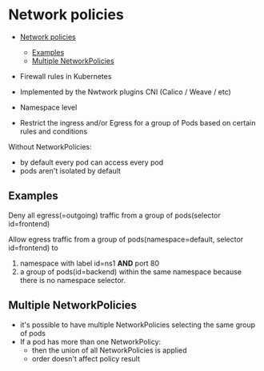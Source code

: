 # Network policies

- [Network policies](#network-policies)
  - [Examples](#examples)
  - [Multiple NetworkPolicies](#multiple-networkpolicies)

- Firewall rules in Kubernetes
- Implemented by the Nwtwork plugins CNI (Calico / Weave / etc)
- Namespace level
- Restrict the ingress and/or Egress for a group of Pods based on certain rules and conditions

Without NetworkPolicies:

- by default every pod can access every pod
- pods aren't isolated by default

## Examples

Deny all egress(=outgoing) traffic from a group of pods(selector id=frontend)

<!-- MARKDOWN-AUTO-DOCS:START (CODE:src=../../manifests/networkpolicy-deny-egress.yaml) -->
<!-- MARKDOWN-AUTO-DOCS:END -->

Allow egress traffic from a group of pods(namespace=default, selector id=frontend) to

1. namespace with label id=ns1 **AND** port 80
2. a group of pods(id=backend) within the same namespace because there is no namespace selector.

<!-- MARKDOWN-AUTO-DOCS:START (CODE:src=../../manifests/networkpolicy-2-egress.yaml) -->
<!-- MARKDOWN-AUTO-DOCS:END -->

## Multiple NetworkPolicies

- it's possible to have multiple NetworkPolicies selecting the same group of pods
- If a pod has more than one NetworkPolicy:
  - then the union of all NetworkPolicies is applied
  - order doesn't affect policy result
